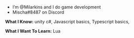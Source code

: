 - I’m @Milarkins and I do game development
- Mischa#8487 on Discord

**What I Know:**
unity c#, 
Javascript basics, 
Typescript basics, 

**What I Want To Learn:**
Lua
